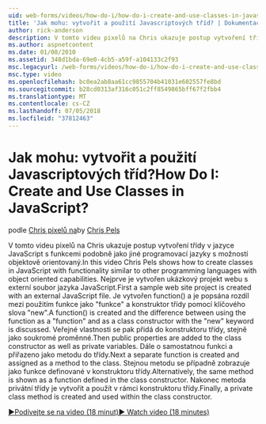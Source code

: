 ```yaml
---
uid: web-forms/videos/how-do-i/how-do-i-create-and-use-classes-in-javascript
title: 'Jak mohu: vytvořit a použití Javascriptových tříd? | Dokumentace Microsoftu'
author: rick-anderson
description: V tomto videu pixelů na Chris ukazuje postup vytvoření třídy v jazyce JavaScript s funkcemi podobně jako jiné programovací jazyky s objektově orientované capabilitie...
ms.author: aspnetcontent
ms.date: 01/08/2010
ms.assetid: 348d1bda-69e0-4cb5-a59f-a104133c2f93
msc.legacyurl: /web-forms/videos/how-do-i/how-do-i-create-and-use-classes-in-javascript
msc.type: video
ms.openlocfilehash: bc0ea2ab8aa61cc9855704b41031e602557fe8bd
ms.sourcegitcommit: b28cd0313af316c051c2ff8549865bff67f2fbb4
ms.translationtype: MT
ms.contentlocale: cs-CZ
ms.lasthandoff: 07/05/2018
ms.locfileid: "37812463"
---
```

<a name="how-do-i-create-and-use-classes-in-javascript"></a><span data-ttu-id="abb5e-104">Jak mohu: vytvořit a použití Javascriptových tříd?</span><span class="sxs-lookup"><span data-stu-id="abb5e-104">How Do I: Create and Use Classes in JavaScript?</span></span>
====================
<span data-ttu-id="abb5e-105">podle [Chris pixelů na](https://twitter.com/chrispels)</span><span class="sxs-lookup"><span data-stu-id="abb5e-105">by [Chris Pels](https://twitter.com/chrispels)</span></span>

<span data-ttu-id="abb5e-106">V tomto videu pixelů na Chris ukazuje postup vytvoření třídy v jazyce JavaScript s funkcemi podobně jako jiné programovací jazyky s možností objektově orientovaný.</span><span class="sxs-lookup"><span data-stu-id="abb5e-106">In this video Chris Pels shows how to create classes in JavaScript with functionality similar to other programming languages with object oriented capabilities.</span></span> <span data-ttu-id="abb5e-107">Nejprve je vytvořen ukázkový projekt webu s externí soubor jazyka JavaScript.</span><span class="sxs-lookup"><span data-stu-id="abb5e-107">First a sample web site project is created with an external JavaScript file.</span></span> <span data-ttu-id="abb5e-108">Je vytvořen function() a je popsána rozdíl mezi použitím funkce jako "funkce" a konstruktor třídy pomocí klíčového slova "new".</span><span class="sxs-lookup"><span data-stu-id="abb5e-108">A function() is created and the difference between using the function as a "function" and as a class constructor with the "new" keyword is discussed.</span></span> <span data-ttu-id="abb5e-109">Veřejné vlastnosti se pak přidá do konstruktoru třídy, stejně jako soukromé proměnné.</span><span class="sxs-lookup"><span data-stu-id="abb5e-109">Then public properties are added to the class constructor as well as private variables.</span></span> <span data-ttu-id="abb5e-110">Dále o samostatnou funkci a přiřazeno jako metodu do třídy.</span><span class="sxs-lookup"><span data-stu-id="abb5e-110">Next a separate function is created and assigned as a method to the class.</span></span> <span data-ttu-id="abb5e-111">Stejnou metodu se případně zobrazuje jako funkce definované v konstruktoru třídy.</span><span class="sxs-lookup"><span data-stu-id="abb5e-111">Alternatively, the same method is shown as a function defined in the class constructor.</span></span> <span data-ttu-id="abb5e-112">Nakonec metoda privátní třídy je vytvořit a použít v rámci konstruktoru třídy.</span><span class="sxs-lookup"><span data-stu-id="abb5e-112">Finally, a private class method is created and used within the class constructor.</span></span>

[<span data-ttu-id="abb5e-113">&#9654;Podívejte se na video (18 minut)</span><span class="sxs-lookup"><span data-stu-id="abb5e-113">&#9654; Watch video (18 minutes)</span></span>](https://channel9.msdn.com/Blogs/ASP-NET-Site-Videos/how-do-i-create-and-use-classes-in-javascript)
